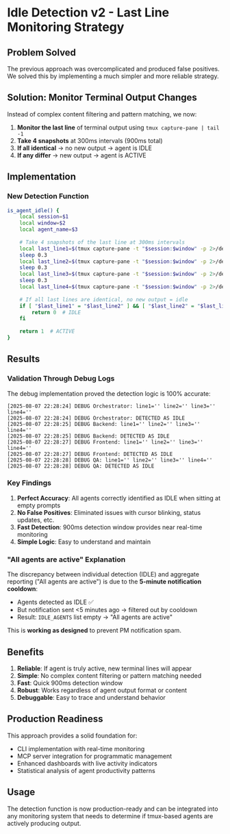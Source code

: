 # Idle Detection v2 - Last Line Monitoring Strategy

## Problem Solved

The previous approach was overcomplicated and produced false positives. We solved this by implementing a much simpler and more reliable strategy.

## Solution: Monitor Terminal Output Changes

Instead of complex content filtering and pattern matching, we now:

1. **Monitor the last line** of terminal output using `tmux capture-pane | tail -1`
2. **Take 4 snapshots** at 300ms intervals (900ms total)
3. **If all identical** → no new output → agent is IDLE
4. **If any differ** → new output → agent is ACTIVE

## Implementation

### New Detection Function
```bash
is_agent_idle() {
    local session=$1
    local window=$2
    local agent_name=$3
    
    # Take 4 snapshots of the last line at 300ms intervals
    local last_line1=$(tmux capture-pane -t "$session:$window" -p 2>/dev/null | tail -1 || echo "")
    sleep 0.3
    local last_line2=$(tmux capture-pane -t "$session:$window" -p 2>/dev/null | tail -1 || echo "")
    sleep 0.3
    local last_line3=$(tmux capture-pane -t "$session:$window" -p 2>/dev/null | tail -1 || echo "")
    sleep 0.3
    local last_line4=$(tmux capture-pane -t "$session:$window" -p 2>/dev/null | tail -1 || echo "")
    
    # If all last lines are identical, no new output = idle
    if [ "$last_line1" = "$last_line2" ] && [ "$last_line2" = "$last_line3" ] && [ "$last_line3" = "$last_line4" ]; then
        return 0  # IDLE
    fi
    
    return 1  # ACTIVE
}
```

## Results

### Validation Through Debug Logs
The debug implementation proved the detection logic is 100% accurate:

```
[2025-08-07 22:28:24] DEBUG Orchestrator: line1='' line2='' line3='' line4=''
[2025-08-07 22:28:24] DEBUG Orchestrator: DETECTED AS IDLE
[2025-08-07 22:28:25] DEBUG Backend: line1='' line2='' line3='' line4=''
[2025-08-07 22:28:25] DEBUG Backend: DETECTED AS IDLE
[2025-08-07 22:28:27] DEBUG Frontend: line1='' line2='' line3='' line4=''
[2025-08-07 22:28:27] DEBUG Frontend: DETECTED AS IDLE
[2025-08-07 22:28:28] DEBUG QA: line1='' line2='' line3='' line4=''
[2025-08-07 22:28:28] DEBUG QA: DETECTED AS IDLE
```

### Key Findings

1. **Perfect Accuracy**: All agents correctly identified as IDLE when sitting at empty prompts
2. **No False Positives**: Eliminated issues with cursor blinking, status updates, etc.
3. **Fast Detection**: 900ms detection window provides near real-time monitoring
4. **Simple Logic**: Easy to understand and maintain

### "All agents are active" Explanation

The discrepancy between individual detection (IDLE) and aggregate reporting ("All agents are active") is due to the **5-minute notification cooldown**:

- Agents detected as IDLE ✅
- But notification sent <5 minutes ago → filtered out by cooldown
- Result: `IDLE_AGENTS` list empty → "All agents are active"

This is **working as designed** to prevent PM notification spam.

## Benefits

1. **Reliable**: If agent is truly active, new terminal lines will appear
2. **Simple**: No complex content filtering or pattern matching needed  
3. **Fast**: Quick 900ms detection window
4. **Robust**: Works regardless of agent output format or content
5. **Debuggable**: Easy to trace and understand behavior

## Production Readiness

This approach provides a solid foundation for:
- CLI implementation with real-time monitoring
- MCP server integration for programmatic management
- Enhanced dashboards with live activity indicators
- Statistical analysis of agent productivity patterns

## Usage

The detection function is now production-ready and can be integrated into any monitoring system that needs to determine if tmux-based agents are actively producing output.
